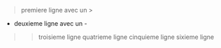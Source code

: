 > premiere ligne avec un >
- deuxieme ligne avec un -
>> troisieme ligne
quatrieme ligne
cinquieme ligne
sixieme ligne